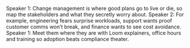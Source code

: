 Speaker 1: Change management is where good plans go to live or die, so map the stakeholders and what they secretly worry about.
Speaker 2: For example, engineering fears surprise workloads, support wants proof customer comms won’t break, and finance wants to see cost avoidance.
Speaker 1: Meet them where they are with Loom explainers, office hours and training so adoption beats compliance theater.
